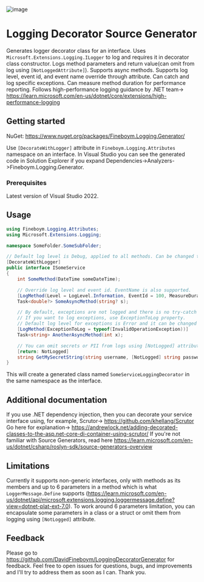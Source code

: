![image](https://github.com/DavidFineboym/LoggingDecoratorGenerator/actions/workflows/dotnet.yml/badge.svg?event=push)
# Logging Decorator Source Generator

Generates logger decorator class for an interface. Uses `Microsoft.Extensions.Logging.ILogger` to log and requires it in decorator class constructor.
Logs method parameters and return value(can omit from log using `[NotLoggedAttribute]`).
Supports async methods. Supports log level, event id, and event name override through attribute.
Can catch and log specific exceptions.
Can measure method duration for performance reporting.
Follows high-performance logging guidance by .NET team-> https://learn.microsoft.com/en-us/dotnet/core/extensions/high-performance-logging

## Getting started

NuGet: https://www.nuget.org/packages/Fineboym.Logging.Generator/

Use `[DecorateWithLogger]` attribute in `Fineboym.Logging.Attributes` namespace on an interface. In Visual Studio you can see the generated code in Solution Explorer if you expand Dependencies->Analyzers->Fineboym.Logging.Generator.

### Prerequisites

Latest version of Visual Studio 2022.

## Usage

```C#
using Fineboym.Logging.Attributes;
using Microsoft.Extensions.Logging;

namespace SomeFolder.SomeSubFolder;

// Default log level is Debug, applied to all methods. Can be changed through attribute's constructor.
[DecorateWithLogger]
public interface ISomeService
{
    int SomeMethod(DateTime someDateTime);

    // Override log level and event id. EventName is also supported.
    [LogMethod(Level = LogLevel.Information, EventId = 100, MeasureDuration = true)]
    Task<double?> SomeAsyncMethod(string? s);

    // By default, exceptions are not logged and there is no try-catch block around the method call.
    // If you want to log exceptions, use ExceptionToLog property.
    // Default log level for exceptions is Error and it can be changed through ExceptionLogLevel property.
    [LogMethod(ExceptionToLog = typeof(InvalidOperationException))]
    Task<string> AnotherAsyncMethod(int x);

    // You can omit secrets or PII from logs using [NotLogged] attribute.
    [return: NotLogged]
    string GetMySecretString(string username, [NotLogged] string password);
}
```
This will create a generated class named `SomeServiceLoggingDecorator` in the same namespace as the interface.

## Additional documentation

If you use .NET dependency injection, then you can decorate your service interface using, for example, Scrutor-> https://github.com/khellang/Scrutor
Go here for explanation-> https://andrewlock.net/adding-decorated-classes-to-the-asp.net-core-di-container-using-scrutor/
If you're not familiar with Source Generators, read here https://learn.microsoft.com/en-us/dotnet/csharp/roslyn-sdk/source-generators-overview

## Limitations

Currently it supports non-generic interfaces, only with methods as its members and up to 6 parameters in a method which is what `LoggerMessage.Define` supports
(https://learn.microsoft.com/en-us/dotnet/api/microsoft.extensions.logging.loggermessage.define?view=dotnet-plat-ext-7.0). To work around 6 parameters limitation, you can encapsulate some
parameters in a class or a struct or omit them from logging using `[NotLogged]` attribute.

## Feedback

Please go to https://github.com/DavidFineboym/LoggingDecoratorGenerator for feedback. Feel free to open issues for questions, bugs, and improvements and I'll try to address them as soon as I can. Thank you.
